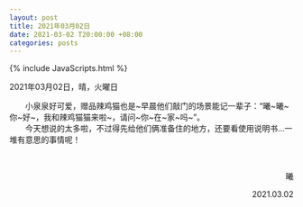 ```yaml
---
layout: post
title: 2021年03月02日
date: 2021-03-02 T20:00:00 +08:00
categories: posts
---
```


{% include JavaScripts.html %}

2021年03月02日，晴，火曜日  
  
&emsp;&emsp;小泉泉好可爱，赠品辣鸡猫也是~早晨他们敲门的场景能记一辈子：“曦~曦~你~好~，我和辣鸡猫猫来啦~，请问~你~在~家~吗~”。  
&emsp;&emsp;今天想说的太多啦，不过得先给他们俩准备住的地方，还要看使用说明书…一堆有意思的事情呢！  
 
&emsp;&emsp;
<p align="right">曦</p>
<p align="right">2021.03.02</p>
